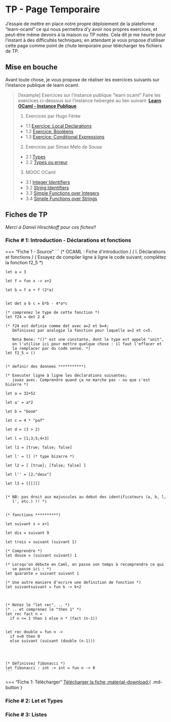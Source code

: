 # TP - Page Temporaire
J’essaie de mettre en place notre propre déploiement de la plateforme “learn-ocaml” ce qui nous permettra d’y avoir nos propres exercices, et peut-être même devoirs à la maison ou TP notés. Cela dit je me heurte pour l’instant à des difficultés techniques; en attendant je vous propose d’utiliser cette page comme point de chute temporaire pour télécharger les fichiers de TP.

## Mise en bouche

Avant toute chose, je vous propose de réaliser les exercices suivants sur l’instance publique de learn ocaml.

> [!example] Exercices sur l’instance publique “learn ocaml”
> Faire les exercices ci-dessous sur l’instance hebergée au lien suivant: [**Learn OCaml - Instance Publique**](https://ocaml-sf.org/learn-ocaml-public/)
> 1. Exercices par Hugo Férée
> 	- 1.1 [Exercice: Local Declarations](https://ocaml-sf.org/learn-ocaml-public/exercise.html#id=hferee/1.2_declarations&tab=text)
> 	- 1.2 [Exercice: Booléens](https://ocaml-sf.org/learn-ocaml-public/exercise.html#id=hferee/1.3_bool&tab=text)
> 	- 1.3 [Exercice: Conditional Expressions](https://ocaml-sf.org/learn-ocaml-public/exercise.html#id=hferee/1.4_conditionals&tab=text&prelude=shown)
> 2. Exercices par Simao Melo de Sousa
> 	- 2.1 [Types](https://ocaml-sf.org/learn-ocaml-public/exercise.html#id=smelodesousa/F1/1-type&tab=text) 
> 	- 2.2 [Types ou erreur](https://ocaml-sf.org/learn-ocaml-public/exercise.html#id=smelodesousa/F1/1-type-error&tab=text)
> 3. MOOC OCaml
> 	- 3.1 [Integer Identifiers](https://ocaml-sf.org/learn-ocaml-public/exercise.html#id=mooc/week1/seq3/ex1&tab=text&prelude=shown)
> 	- 3.2 [String Identifiers](https://ocaml-sf.org/learn-ocaml-public/exercise.html#id=mooc/week1/seq3/ex2&tab=text)
> 	- 3.3 [Simple Functions over Integers](https://ocaml-sf.org/learn-ocaml-public/exercise.html#id=mooc/week1/seq4/ex1&tab=text&prelude=shown)
> 	- 3.4 [Simple Functions over Strings](https://ocaml-sf.org/learn-ocaml-public/exercise.html#id=mooc/week1/seq4/ex2&tab=text)


## Fiches de TP
*Merci à Daniel Hirschkoff pour ces fiches!!*
### Fiche # 1: Introduction - Déclarations et fonctions

=== “Fiche 1 - Source”
	```
	(* OCAML : Fiche d'introduction *)
	(* I. Déclarations et fonctions *)
	(* Essayez de compiler ligne à ligne le code suivant; complétez la fonction f2_5 *)
	
	let a = 3
	
	let f = fun x -> x+2
	
	let b = f a + f (2*a)
	
	
	let det a b c = b*b - 4*a*c
	
	(* comprenez le type de cette fonction *)
	let f24 = det 2 4
	
	(* f24 est definie comme det avec a=2 et b=4;
	   Définissez par analogie la fonction pour laquelle a=2 et c=5.
	
	   Nota Bene: "()" est une constante, dont le type est appelé "unit",
	   on l'utilise ici pour mettre quelque chose : il faut l'effacer et
	   la remplacer par du code sensé. *)
	let f2_5 = ()
	
	
	(* definir des donnees ***********)
	                                   
	(* Executer ligne à ligne les déclarations suivantes; 
	   jouez avec. Comprendre quand ça ne marche pas - ou que c'est bizarre *)
	
	let a = 32+52
	
	let a' = a*2
	
	let b = "boom"
	
	let c = 4 * "paf"
	
	let d = (3 > 2)
	
	let l = [1;3;5;4+3]
	
	let l1 = [true; false; false]
	
	let l' = [] (* type bizarre *)
	
	let l2 = [ [true]; [false; false] ]
	
	let l'' = [2;"deux"]
	
	let l3 = [[[]]]
	
	
	(* NB: pas droit aux majuscules au debut des identificateurs (a, b, l,
	   l', etc.) !! *)
	
	
	(* fonctions **********)
	
	let suivant x = x+1
	
	let dix = suivant 9
	
	let trois = suivant (suivant 1)
	
	(* Comprendre *)
	let douze = (suivant suivant) 1
	
	(* Lorsqu'on débute en Caml, on passe son temps à recomprendre ce qui
	   se passe ici : *)
	let quarante = suivant suivant 1
	
	(* Une autre maniere d'ecrire une definition de fonction *)
	let suivantsuivant = fun k -> k+2
	
	
	
	(* Notez le "let rec", .. *)
	(* .. et comprenez le "then 1" *)
	let rec fact n =
	  if n <= 1 then 1 else n * (fact (n-1))
	
	
	let rec double = fun n -> 
	  if n=0 then 0
	  else suivant (suivant (double (n-1)))
	
	
	
	
	(* Définissez fibonacci *)
	let fibonacci : int -> int = fun n -> 0
	```
	
=== “Fiche 1: Télécharger”
	[Télécharger la fiche :material-download:](fiche01.ml){ .md-button }

### Fiche # 2: Let et Types

### Fiche # 3: Listes
